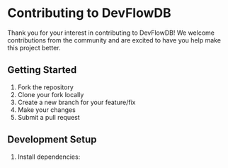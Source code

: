 # Contributing to DevFlowDB

Thank you for your interest in contributing to DevFlowDB! We welcome contributions from the community and are excited to have you help make this project better.

## Getting Started

1. Fork the repository
2. Clone your fork locally
3. Create a new branch for your feature/fix
4. Make your changes
5. Submit a pull request

## Development Setup

1. Install dependencies:
